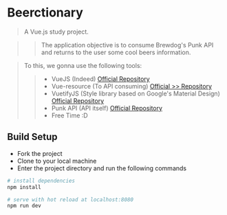 # Beerctionary

> A Vue.js study project.

>> The application objective is to consume Brewdog's Punk API and returns to the user some cool beers information.

> To this, we gonna use the following tools:
>> * VueJS (Indeed) [Official Repository](https://github.com/vuejs/vue)
>> * Vue-resource (To API consuming) [Official >> Repository](https://github.com/pagekit/vue-resource)
>> * VuetifyJS (Style library based on Google's Material Design) [Official Repository](https://github.com/vuetifyjs/vuetify)
>> * Punk API (API itself) [Official Repository](https://github.com/samjbmason/punkapi-db)
>> * Free Time :D

## Build Setup

* Fork the project
* Clone to your local machine
* Enter the project directory and run the following commands

``` bash
# install dependencies
npm install

# serve with hot reload at localhost:8080
npm run dev
```
